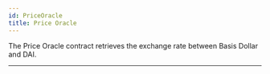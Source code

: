 ```yaml
---
id: PriceOracle
title: Price Oracle
---
```


The Price Oracle contract retrieves the exchange rate between Basis Dollar and DAI.

---